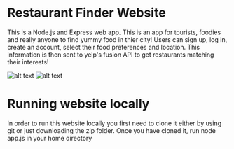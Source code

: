 # Restaurant Finder Website
This is a Node.js and Express web app.
This is an app for tourists, foodies and really anyone to find yummy food in thier city!
 Users can sign up, log in, create an account, select their food preferences and location.
This information is then sent to yelp's fusion API to get restaurants matching their interests!

![alt text](https://static.wixstatic.com/media/ea91a5_8981a4323fc240d2addc5cc9eac61e9f~mv2.jpg/v1/fill/w_682,h_567,al_c,q_85,usm_0.66_1.00_0.01/restgithub1_JPG.webp)
![alt text](https://static.wixstatic.com/media/ea91a5_30a51771b09a4e2ca77043b9c79ce2a7~mv2.jpg/v1/fill/w_600,h_501,al_c,q_80,usm_0.66_1.00_0.01/restgithub2_JPG.webp)
# Running website locally
In order to run this website locally you first need to clone it either by using git or just downloading the zip folder. Once you have cloned it, run node app.js in your home directory

